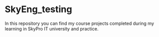 # SkyEng_testing
In this repository you can find my course projects completed during my learning in SkyPro IT university and practice. 
